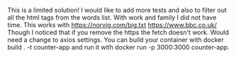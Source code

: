 This is a limited solution! I would like to add more tests and also to filter out all the html tags from the words list. With work and family I did not have time.
This works with 
https://norvig.com/big.txt
https://www.bbc.co.uk/
Though I noticed that if you remove the https the fetch doesn't work. Would need a change to axios settings. 
You can build your container with docker build . -t counter-app and run it with docker run -p 3000:3000 counter-app.
